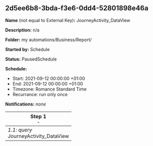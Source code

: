 ## 2d5ee6b8-3bda-f3e6-0dd4-52801898e46a

**Name** (not equal to External Key)**:** JourneyActivity_DataView

**Description:** n/a

**Folder:** my automations/Business/Report/

**Started by:** Schedule

**Status:** PausedSchedule

**Schedule:**

* Start: 2021-09-12 00:00:00 +01:00
* End: 2021-09-12 00:00:00 +01:00
* Timezone: Romance Standard Time
* Recurrance: run only once

**Notifications:** _none_


| Step 1<br>_<small>-</small>_ |
| --- |
| _1.1: query_<br>JourneyActivity_DataView |
